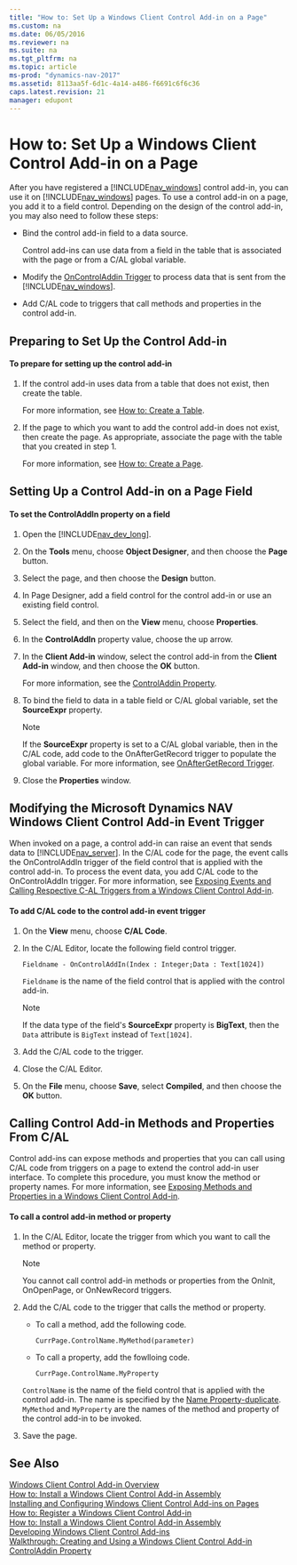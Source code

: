 ```yaml
---
title: "How to: Set Up a Windows Client Control Add-in on a Page"
ms.custom: na
ms.date: 06/05/2016
ms.reviewer: na
ms.suite: na
ms.tgt_pltfrm: na
ms.topic: article
ms-prod: "dynamics-nav-2017"
ms.assetid: 8113aa5f-6d1c-4a14-a486-f6691c6f6c36
caps.latest.revision: 21
manager: edupont
---
```

# How to: Set Up a Windows Client Control Add-in on a Page
After you have registered a [!INCLUDE[nav_windows](includes/nav_windows_md.md)] control add\-in, you can use it on [!INCLUDE[nav_windows](includes/nav_windows_md.md)] pages. To use a control add\-in on a page, you add it to a field control. Depending on the design of the control add\-in, you may also need to follow these steps:  
  
-   Bind the control add\-in field to a data source.  
  
     Control add\-ins can use data from a field in the table that is associated with the page or from a C/AL global variable.  
  
-   Modify the [OnControlAddin Trigger](OnControlAddin-Trigger.md) to process data that is sent from the [!INCLUDE[nav_windows](includes/nav_windows_md.md)].  
  
-   Add C/AL code to triggers that call methods and properties in the control add\-in.  
  
## Preparing to Set Up the Control Add\-in  
  
#### To prepare for setting up the control add\-in  
  
1.  If the control add\-in uses data from a table that does not exist, then create the table.  
  
     For more information, see [How to: Create a Table](How%20to:%20Create%20a%20Table.md).  
  
2.  If the page to which you want to add the control add\-in does not exist, then create the page. As appropriate, associate the page with the table that you created in step 1.  
  
     For more information, see [How to: Create a Page](How%20to:%20Create%20a%20Page.md).  
  
## Setting Up a Control Add\-in on a Page Field  
  
#### To set the ControlAddIn property on a field  
  
1.  Open the [!INCLUDE[nav_dev_long](includes/nav_dev_long_md.md)].  
  
2.  On the **Tools** menu, choose **Object Designer**, and then choose the **Page** button.  
  
3.  Select the page, and then choose the **Design** button.  
  
4.  In Page Designer, add a field control for the control add\-in or use an existing field control.  
  
5.  Select the field, and then on the **View** menu, choose **Properties**.  
  
6.  In the **ControlAddIn** property value, choose the up arrow.  
  
7.  In the **Client Add\-in** window, select the control add\-in from the **Client Add\-in** window, and then choose the **OK** button.  
  
     For more information, see the [ControlAddin Property](ControlAddin-Property.md).  
  
8.  To bind the field to data in a table field or C/AL global variable, set the **SourceExpr** property.  
  
    > [!NOTE]  
    >  If the **SourceExpr** property is set to a C/AL global variable, then in the C/AL code, add code to the OnAfterGetRecord trigger to populate the global variable. For more information, see [OnAfterGetRecord Trigger](OnAfterGetRecord-Trigger.md).  
  
9. Close the **Properties** window.  
  
##  <a name="EventTrigger"></a> Modifying the Microsoft Dynamics NAV Windows Client Control Add\-in Event Trigger  
 When invoked on a page, a control add\-in can raise an event that sends data to [!INCLUDE[nav_server](includes/nav_server_md.md)]. In the C/AL code for the page, the event calls the OnControlAddIn trigger of the field control that is applied with the control add\-in. To process the event data, you add C/AL code to the OnControlAddIn trigger. For more information, see [Exposing Events and Calling Respective C\-AL Triggers from a Windows Client Control Add\-in](Exposing-Events-and-Calling-Respective-C-AL-Triggers-from-a-Windows-Client-Control-Add-in.md).  
  
#### To add C/AL code to the control add\-in event trigger  
  
1.  On the **View** menu, choose **C/AL Code**.  
  
2.  In the C/AL Editor, locate the following field control trigger.  
  
    ```  
    Fieldname - OnControlAddIn(Index : Integer;Data : Text[1024])  
    ```  
  
     `Fieldname` is the name of the field control that is applied with the control add\-in.  
  
    > [!NOTE]  
    >  If the data type of the field's **SourceExpr** property is **BigText**, then the `Data` attribute is `BigText` instead of `Text[1024]`.  
  
3.  Add the C/AL code to the trigger.  
  
4.  Close the C/AL Editor.  
  
5.  On the **File** menu, choose **Save**, select **Compiled**, and then choose the **OK** button.  
  
## Calling Control Add\-in Methods and Properties From C/AL  
 Control add\-ins can expose methods and properties that you can call using C/AL code from triggers on a page to extend the control add\-in user interface. To complete this procedure, you must know the method or property names. For more information, see [Exposing Methods and Properties in a Windows Client Control Add\-in](Exposing-Methods-and-Properties-in-a-Windows-Client-Control-Add-in.md).  
  
#### To call a control add\-in method or property  
  
1.  In the C/AL Editor, locate the trigger from which you want to call the method or property.  
  
    > [!NOTE]  
    >  You cannot call control add\-in methods or properties from the OnInit, OnOpenPage, or OnNewRecord triggers.  
  
2.  Add the C/AL code to the trigger that calls the method or property.  
  
    -   To call a method, add the following code.  
  
        ```  
        CurrPage.ControlName.MyMethod(parameter)  
        ```  
  
    -   To call a property, add the fowlloing code.  
  
        ```  
        CurrPage.ControlName.MyProperty  
        ```  
  
     `ControlName` is the name of the field control that is applied with the control add\-in. The name is specified by the [Name Property\-duplicate](Name-Property-duplicate.md). `MyMethod` and `MyProperty` are the names of the method and property of the control add\-in to be invoked.  
  
3.  Save the page.  
  
## See Also  
 [Windows Client Control Add\-in Overview](Windows-Client-Control-Add-in-Overview.md)   
 [How to: Install a Windows Client Control Add\-in Assembly](How%20to:%20Install%20a%20Windows%20Client%20Control%20Add-in%20Assembly.md)   
 [Installing and Configuring Windows Client Control Add\-ins on Pages](Installing-and-Configuring-Windows-Client-Control-Add-ins-on-Pages.md)   
 [How to: Register a Windows Client Control Add\-in](How%20to:%20Register%20a%20Windows%20Client%20Control%20Add-in.md)   
 [How to: Install a Windows Client Control Add\-in Assembly](How%20to:%20Install%20a%20Windows%20Client%20Control%20Add-in%20Assembly.md)   
 [Developing Windows Client Control Add\-ins](Developing-Windows-Client-Control-Add-ins.md)   
 [Walkthrough: Creating and Using a Windows Client Control Add\-in](Walkthrough:%20Creating%20and%20Using%20a%20Windows%20Client%20Control%20Add-in.md)   
 [ControlAddin Property](ControlAddin-Property.md)